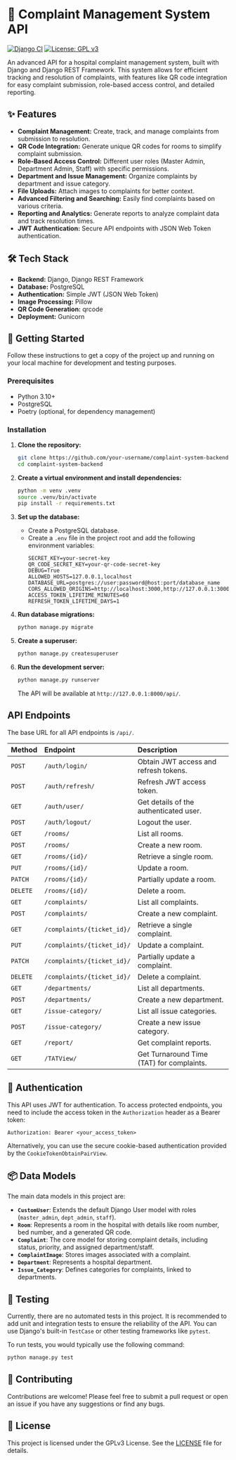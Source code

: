 
# 🏥 Complaint Management System API

[![Django CI](https://github.com/your-username/your-repo/actions/workflows/django.yml/badge.svg)](https://github.com/your-username/your-repo/actions/workflows/django.yml)
[![License: GPL v3](https://img.shields.io/badge/License-GPLv3-blue.svg)](https://www.gnu.org/licenses/gpl-3.0)

An advanced API for a hospital complaint management system, built with Django and Django REST Framework. This system allows for efficient tracking and resolution of complaints, with features like QR code integration for easy complaint submission, role-based access control, and detailed reporting.

## ✨ Features

*   **Complaint Management:** Create, track, and manage complaints from submission to resolution.
*   **QR Code Integration:** Generate unique QR codes for rooms to simplify complaint submission.
*   **Role-Based Access Control:** Different user roles (Master Admin, Department Admin, Staff) with specific permissions.
*   **Department and Issue Management:** Organize complaints by department and issue category.
*   **File Uploads:** Attach images to complaints for better context.
*   **Advanced Filtering and Searching:** Easily find complaints based on various criteria.
*   **Reporting and Analytics:** Generate reports to analyze complaint data and track resolution times.
*   **JWT Authentication:** Secure API endpoints with JSON Web Token authentication.

## 🛠️ Tech Stack

*   **Backend:** Django, Django REST Framework
*   **Database:** PostgreSQL
*   **Authentication:** Simple JWT (JSON Web Token)
*   **Image Processing:** Pillow
*   **QR Code Generation:** qrcode
*   **Deployment:** Gunicorn

## 🚀 Getting Started

Follow these instructions to get a copy of the project up and running on your local machine for development and testing purposes.

### Prerequisites

*   Python 3.10+
*   PostgreSQL
*   Poetry (optional, for dependency management)

### Installation

1.  **Clone the repository:**
    ```bash
    git clone https://github.com/your-username/complaint-system-backend.git
    cd complaint-system-backend
    ```

2.  **Create a virtual environment and install dependencies:**
    ```bash
    python -m venv .venv
    source .venv/bin/activate
    pip install -r requirements.txt
    ```

3.  **Set up the database:**
    *   Create a PostgreSQL database.
    *   Create a `.env` file in the project root and add the following environment variables:
        ```
        SECRET_KEY=your-secret-key
        QR_CODE_SECRET_KEY=your-qr-code-secret-key
        DEBUG=True
        ALLOWED_HOSTS=127.0.0.1,localhost
        DATABASE_URL=postgres://user:password@host:port/database_name
        CORS_ALLOWED_ORIGINS=http://localhost:3000,http://127.0.0.1:3000
        ACCESS_TOKEN_LIFETIME_MINUTES=60
        REFRESH_TOKEN_LIFETIME_DAYS=1
        ```

4.  **Run database migrations:**
    ```bash
    python manage.py migrate
    ```

5.  **Create a superuser:**
    ```bash
    python manage.py createsuperuser
    ```

6.  **Run the development server:**
    ```bash
    python manage.py runserver
    ```
    The API will be available at `http://127.0.0.1:8000/api/`.

##  API Endpoints

The base URL for all API endpoints is `/api/`.

| Method | Endpoint                       | Description                               |
| :----- | :----------------------------- | :---------------------------------------- |
| `POST` | `/auth/login/`                 | Obtain JWT access and refresh tokens.     |
| `POST` | `/auth/refresh/`               | Refresh JWT access token.                 |
| `GET`  | `/auth/user/`                  | Get details of the authenticated user.    |
| `POST` | `/auth/logout/`                | Logout the user.                          |
| `GET`  | `/rooms/`                      | List all rooms.                           |
| `POST` | `/rooms/`                      | Create a new room.                        |
| `GET`  | `/rooms/{id}/`                 | Retrieve a single room.                   |
| `PUT`  | `/rooms/{id}/`                 | Update a room.                            |
| `PATCH`| `/rooms/{id}/`                 | Partially update a room.                  |
| `DELETE`| `/rooms/{id}/`                | Delete a room.                            |
| `GET`  | `/complaints/`                 | List all complaints.                      |
| `POST` | `/complaints/`                 | Create a new complaint.                   |
| `GET`  | `/complaints/{ticket_id}/`     | Retrieve a single complaint.              |
| `PUT`  | `/complaints/{ticket_id}/`     | Update a complaint.                       |
| `PATCH`| `/complaints/{ticket_id}/`     | Partially update a complaint.             |
| `DELETE`| `/complaints/{ticket_id}/`    | Delete a complaint.                       |
| `GET`  | `/departments/`                | List all departments.                     |
| `POST` | `/departments/`                | Create a new department.                  |
| `GET`  | `/issue-category/`             | List all issue categories.                |
| `POST` | `/issue-category/`             | Create a new issue category.              |
| `GET`  | `/report/`                     | Get complaint reports.                    |
| `GET`  | `/TATView/`                    | Get Turnaround Time (TAT) for complaints. |

## 🔐 Authentication

This API uses JWT for authentication. To access protected endpoints, you need to include the access token in the `Authorization` header as a Bearer token:

```
Authorization: Bearer <your_access_token>
```

Alternatively, you can use the secure cookie-based authentication provided by the `CookieTokenObtainPairView`.

## 📦 Data Models

The main data models in this project are:

*   **`CustomUser`**: Extends the default Django User model with roles (`master_admin`, `dept_admin`, `staff`).
*   **`Room`**: Represents a room in the hospital with details like room number, bed number, and a generated QR code.
*   **`Complaint`**: The core model for storing complaint details, including status, priority, and assigned department/staff.
*   **`ComplaintImage`**: Stores images associated with a complaint.
*   **`Department`**: Represents a hospital department.
*   **`Issue_Category`**: Defines categories for complaints, linked to departments.

## 🧪 Testing

Currently, there are no automated tests in this project. It is recommended to add unit and integration tests to ensure the reliability of the API. You can use Django's built-in `TestCase` or other testing frameworks like `pytest`.

To run tests, you would typically use the following command:
```bash
python manage.py test
```

## 🤝 Contributing

Contributions are welcome! Please feel free to submit a pull request or open an issue if you have any suggestions or find any bugs.

## 📜 License

This project is licensed under the GPLv3 License. See the [LICENSE](LICENSE) file for details.
